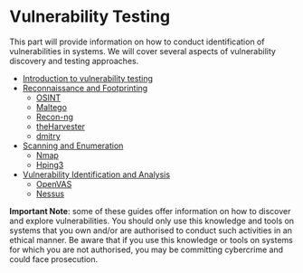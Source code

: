 # Vulnerability Testing

This part will provide information on how to conduct identification of vulnerabilities in systems. We will cover several aspects of vulnerability discovery and testing approaches.

* [Introduction to vulnerability testing](intro.md)
* [Reconnaissance and Footprinting](footprinting/intro.md)
  * [OSINT](footprinting/osint.md)
  * [Maltego](footprinting/maltego.md)
  * [Recon-ng](footprinting/recon-ng.md)
  * [theHarvester](footprinting/theharvester.md)
  * [dmitry](footprinting/dmitry.md)
* [Scanning and Enumeration](scanning/README.md)
  * [Nmap](scanning/nmap.md)
  * [Hping3](scanning/hping3.md)
* [Vulnerability Identification and Analysis](identification/README.md)
  * [OpenVAS](identification/openvas/README.md)
  * [Nessus]()

**Important Note**: some of these guides offer information on how to discover and explore vulnerabilities. You should only use this knowledge and tools on systems that you own and/or are authorised to conduct such activities in an ethical manner. Be aware that if you use this knowledge or tools on systems for which you are not authorised, you may be committing cybercrime and could face prosecution.